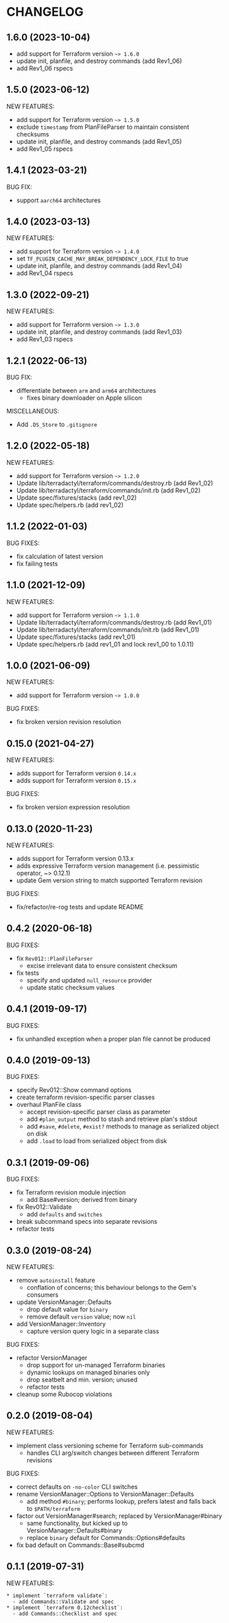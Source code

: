 # CHANGELOG

## 1.6.0 (2023-10-04)
* add support for Terraform version `~> 1.6.0`
* update init, planfile, and destroy commands (add Rev1_06)
* add Rev1_06 rspecs

## 1.5.0 (2023-06-12)

NEW FEATURES:

* add support for Terraform version `~> 1.5.0`
* exclude `timestamp` from PlanFileParser to maintain consistent checksums
* update init, planfile, and destroy commands (add Rev1_05)
* add Rev1_05 rspecs

## 1.4.1 (2023-03-21)

BUG FIX:

* support `aarch64` architectures

## 1.4.0 (2023-03-13)

NEW FEATURES:

* add support for Terraform version `~> 1.4.0`
* set `TF_PLUGIN_CACHE_MAY_BREAK_DEPENDENCY_LOCK_FILE` to true
* update init, planfile, and destroy commands (add Rev1_04)
* add Rev1_04 rspecs

## 1.3.0 (2022-09-21)

NEW FEATURES:

* add support for Terraform version `~> 1.3.0`
* update init, planfile, and destroy commands (add Rev1_03)
* add Rev1_03 rspecs

## 1.2.1 (2022-06-13)

BUG FIX:

* differentiate between `arm` and `arm64` architectures
  * fixes binary downloader on Apple silicon

MISCELLANEOUS:

* Add `.DS_Store` to `.gitignore`

## 1.2.0 (2022-05-18)

NEW FEATURES:

* add support for Terraform version `~> 1.2.0`
* Update lib/terradactyl/terraform/commands/destroy.rb (add Rev1_02)
* Update lib/terradactyl/terraform/commands/init.rb (add Rev1_02)
* Update spec/fixtures/stacks (add rev1_02)
* Update spec/helpers.rb (add rev1_02)

## 1.1.2 (2022-01-03)

BUG FIXES:

* fix calculation of latest version
* fix failing tests

## 1.1.0 (2021-12-09)

NEW FEATURES:

* add support for Terraform version `~> 1.1.0`
* Update lib/terradactyl/terraform/commands/destroy.rb (add Rev1_01)
* Update lib/terradactyl/terraform/commands/init.rb (add Rev1_01)
* Update spec/fixtures/stacks (add rev1_01)
* Update spec/helpers.rb (add rev1_01 and lock rev1_00 to 1.0.11)

## 1.0.0 (2021-06-09)

NEW FEATURES:

* add support for Terraform version `~> 1.0.0`

BUG FIXES:

* fix broken version revision resolution

## 0.15.0 (2021-04-27)

NEW FEATURES:

* adds support for Terraform version `0.14.x`
* adds support for Terraform version `0.15.x`

BUG FIXES:

* fix broken version expression resolution

## 0.13.0 (2020-11-23)

NEW FEATURES:

* adds support for Terraform version 0.13.x
* adds expressive Terraform version management (i.e. pessimistic operator, ~> 0.12.1)
* update Gem version string to match supported Terraform revision

BUG FIXES:

* fix/refactor/re-rog tests and update README

## 0.4.2 (2020-06-18)

BUG FIXES:

* fix `Rev012::PlanFileParser`
   - excise irrelevant data to ensure consistent checksum
* fix tests
  - specify and updated `null_resource` provider
  - update static checksum values

## 0.4.1 (2019-09-17)

BUG FIXES:

* fix unhandled exception when a proper plan file cannot be produced

## 0.4.0 (2019-09-13)

BUG FIXES:

* specify Rev012::Show command options
* create terraform revision-specific parser classes
* overhaul PlanFile class
  - accept revision-specific parser class as parameter
  - add `#plan_output` method to stash and retrieve plan's stdout
  - add `#save`, `#delete`, `#exist?` methods to manage as serialized
    object on disk
  - add `.load` to load from serialized object from disk

## 0.3.1 (2019-09-06)

BUG FIXES:

* fix Terraform revision module injection
  - add Base#version; derived from binary
* fix Rev012::Validate
  - add `defaults` and `switches`
* break subcommand specs into separate revisions
* refactor tests

## 0.3.0 (2019-08-24)

NEW FEATURES:

* remove `autoinstall` feature
  - conflation of concerns; this behaviour belongs to the Gem's consumers
* update VersionManager::Defaults
  - drop default value for `binary`
  - remove default `version` value; now `nil`
* add VersionManager::Inventory
  - capture version query logic in a separate class

BUG FIXES:

* refactor VersionManager
  - drop support for un-managed Terraform binaries
  - dynamic lookups on managed binaries only
  - drop seatbelt and min. version; unused
  - refactor tests
* cleanup some Rubocop violations

## 0.2.0 (2019-08-04)

NEW FEATURES:

* implement class versioning scheme for Terraform sub-commands
  - handles CLI arg/switch changes between different Terraform revisions

BUG FIXES:

* correct defaults on `-no-color` CLI switches
* rename VersionManager::Options to VersionManager::Defaults
  - add method `#binary`; performs lookup, prefers latest and falls back to
  `$PATH/terraform`
* factor out VersionManager#search; replaced by VersionManager#binary
  - same functionality, but kicked up to VersionManager::Defaults#binary
  - replace `binary` default for Commands::Options#defaults
* fix bad default on Commands::Base#subcmd

## 0.1.1 (2019-07-31)

NEW FEATURES:

    * implement `terraform validate`:
      - add Commands::Validate and spec
    * implement `terraform 0.12checklist`:
      - add Commands::Checklist and spec
